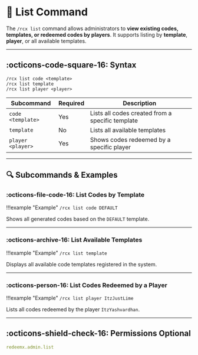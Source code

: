 # 📄 List Command

The `/rcx list` command allows administrators to **view existing codes, templates, or redeemed codes by players**. It supports listing by **template**, **player**, or all available templates.

---

## :octicons-code-square-16: Syntax

```
/rcx list code <template>
/rcx list template
/rcx list player <player>
```

| Subcommand        | Required | Description                                      |
| ----------------- | -------- | ------------------------------------------------ |
| `code <template>` | Yes      | Lists all codes created from a specific template |
| `template`        | No       | Lists all available templates                    |
| `player <player>` | Yes      | Shows codes redeemed by a specific player        |

---

## 🔍 Subcommands & Examples

### :octicons-file-code-16: List Codes by Template

!!!example "Example"
    ```
    /rcx list code DEFAULT
    ```

Shows all generated codes based on the `DEFAULT` template.

---

### :octicons-archive-16: List Available Templates

!!!example "Example"
    ```
    /rcx list template
    ```
    

Displays all available code templates registered in the system.

---

### :octicons-person-16: List Codes Redeemed by a Player

!!!example "Example"
    ```
    /rcx list player ItzJustLime
    ```
    

Lists all codes redeemed by the player `ItzYashvardhan`.

---

## :octicons-shield-check-16: Permissions Optional

```yaml
redeemx.admin.list
```

